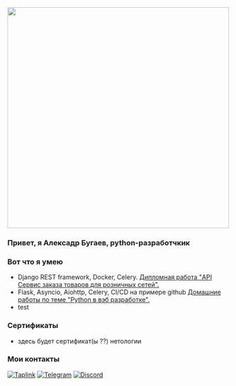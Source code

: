 <div id="header" align="left">
  <img src="https://media.giphy.com/media/coxQHKASG60HrHtvkt/giphy.gif" width="500"/>
</div>

### Привет, я Алексадр Бугаев, python-разработчкик

### Вот что я умею
- Django REST framework, Docker, Celery.  [Дипломная работа "API Сервис заказа товаров для розничных сетей".](https://github.com/BugaevAV/python-final-diplom)
- Flask, Asyncio, Aiohttp, Celery, CI/CD на примере github [Домашние работы по теме "Python в вэб разработке".](https://github.com/BugaevAV/py-homeworks-web/tree/new)
- test

### Сертификаты
- здесь будет сертификат(ы ??) нетологии

### Мои контакты
[![Taplink](https://img.shields.io/badge/-Taplink-090909?style=for-the-badge&logoColor=27A0D9)](https://t.me/the_cybermania)
[![Telegram](https://img.shields.io/badge/-Telegram-090909?style=for-the-badge&logo=telegram&logoColor=27A0D9)](https://t.me/the_cybermania)
[![Discord](https://img.shields.io/badge/-Discord-090909?style=for-the-badge&logo=discord&logoColor=27A0D9)](https://t.me/the_cybermania)
